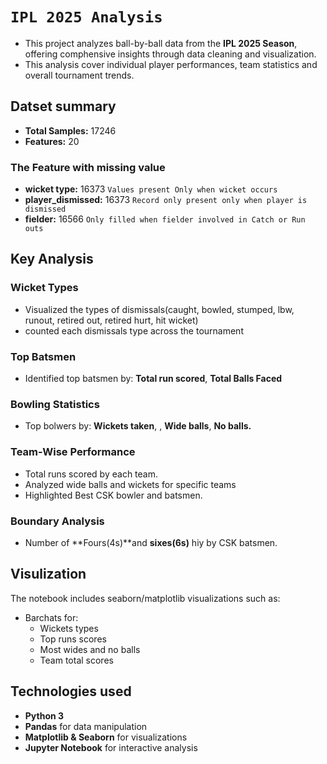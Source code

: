 # `IPL 2025 Analysis`
- This project analyzes ball-by-ball data from the **IPL 2025 Season**, offering comphensive insights through data cleaning and visualization. 
- This analysis cover individual player performances, team statistics and overall tournament trends.

## Datset summary   
- **Total Samples:** 17246
- **Features:** 20

### The Feature with missing value
- **wicket type:** 16373 `Values present Only when wicket occurs`
- **player_dismissed:**  16373 ` Record only present only when player is dismissed ` 
- **fielder:** 16566 `Only filled when fielder involved in Catch or Run outs `

## Key Analysis

### **Wicket Types**
- Visualized the types of dismissals(caught, bowled, stumped, lbw, runout, retired out, retired hurt, hit wicket)
- counted each dismissals type across the tournament

### **Top Batsmen**
- Identified top batsmen by:
**Total run scored**, **Total Balls Faced**
### **Bowling Statistics**
- Top bolwers by:
**Wickets taken**, 
, **Wide balls**, **No balls.**
### **Team-Wise Performance**
- Total runs scored by each team.
- Analyzed wide balls and wickets for specific teams 
- Highlighted Best CSK bowler and batsmen.
### **Boundary Analysis**
- Number of **Fours(4s)**and **sixes(6s)** hiy by CSK batsmen.
## Visulization 
The notebook includes seaborn/matplotlib visualizations such as:
- Barchats for:
    - Wickets types
    - Top runs scores 
    - Most wides and no balls
    - Team total scores
## Technologies used

- **Python 3**
- **Pandas** for data manipulation
- **Matplotlib & Seaborn** for visualizations
- **Jupyter Notebook** for interactive analysis